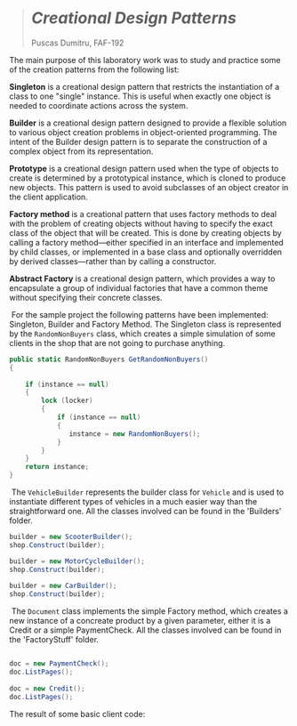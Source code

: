 > # *Creational Design Patterns*
>
> 
>
> Puscas Dumitru, FAF-192

The main purpose of this laboratory work was to study and practice some of the creation patterns from the following list:

**Singleton** is a creational design pattern that restricts the instantiation of a class to one "single" instance. This is useful when exactly one object is needed to coordinate actions across the system.

**Builder** is a creational design pattern designed to provide a flexible solution to various object creation problems in object-oriented programming. The intent of the Builder design pattern is to separate the construction of a complex object from its representation.

**Prototype** is a creational design pattern used when the type of objects to create is determined by a prototypical instance, which is cloned to produce new objects. This pattern is used to avoid subclasses of an object creator in the client application.

**Factory method** is a creational pattern that uses factory methods to deal with the problem of creating objects without having to specify the exact class of the object that will be created. This is done by creating objects by calling a factory method—either specified in an interface and implemented by child classes, or implemented in a base class and optionally overridden by derived classes—rather than by calling a constructor.

**Abstract Factory** is a creational design pattern, which provides a way to encapsulate a group of individual factories that have a common theme without specifying their concrete classes.

​	For the sample project the following patterns have been implemented: Singleton, Builder and Factory Method. The Singleton class is represented by the `RandomNonBuyers` class, which creates a simple simulation of some clients in the shop that are not going to purchase anything.

```c#
public static RandomNonBuyers GetRandomNonBuyers()
{
         
    if (instance == null)
    {
        lock (locker)
        {
            if (instance == null)
            {
               instance = new RandomNonBuyers();
            }
        }
    }
    return instance;
}
```

​	The `VehicleBuilder` represents the builder class for `Vehicle` and is used to instantiate different types of vehicles in a much easier way than the straightforward one. All the classes involved can be found in the 'Builders' folder.

```c#
builder = new ScooterBuilder();
shop.Construct(builder);

builder = new MotorCycleBuilder();
shop.Construct(builder);
            
builder = new CarBuilder();
shop.Construct(builder);
```

​	The `Document` class implements the simple Factory method, which creates a new instance of a concreate product by a given parameter, either it is a Credit or a simple PaymentCheck. All the classes involved can be found in the 'FactoryStuff' folder.

```c#

doc = new PaymentCheck();
doc.ListPages();
            
doc = new Credit();
doc.ListPages();

```

The result of some basic client code:


![]()
